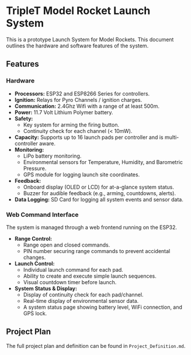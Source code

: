 # TripleT Model Rocket Launch System

This is a prototype Launch System for Model Rockets. This document outlines the hardware and software features of the system.

## Features

### Hardware
- **Processors:** ESP32 and ESP8266 Series for controllers.
- **Ignition:** Relays for Pyro Channels / ignition charges.
- **Communication:** 2.4Ghz Wifi with a range of at least 500m.
- **Power:** 11.7 Volt Lithium Polymer battery.
- **Safety:**
    - Key system for arming the firing button.
    - Continuity check for each channel (< 10mW).
- **Capacity:** Supports up to 16 launch pads per controller and is multi-controller aware.
- **Monitoring:**
    - LiPo battery monitoring.
    - Environmental sensors for Temperature, Humidity, and Barometric Pressure.
    - GPS module for logging launch site coordinates.
- **Feedback:**
    - Onboard display (OLED or LCD) for at-a-glance system status.
    - Buzzer for audible feedback (e.g., arming, countdowns, alerts).
- **Data Logging:** SD Card for logging all system events and sensor data.


### Web Command Interface
The system is managed through a web frontend running on the ESP32.

- **Range Control:**
    - Range open and closed commands.
    - PIN number securing range commands to prevent accidental changes.
- **Launch Control:**
    - Individual launch command for each pad.
    - Ability to create and execute simple launch sequences.
    - Visual countdown timer before launch.
- **System Status & Display:**
    - Display of continuity check for each pad/channel.
    - Real-time display of environmental sensor data.
    - A system status page showing battery level, WiFi connection, and GPS lock.

## Project Plan
The full project plan and definition can be found in `Project_Definition.md`.
